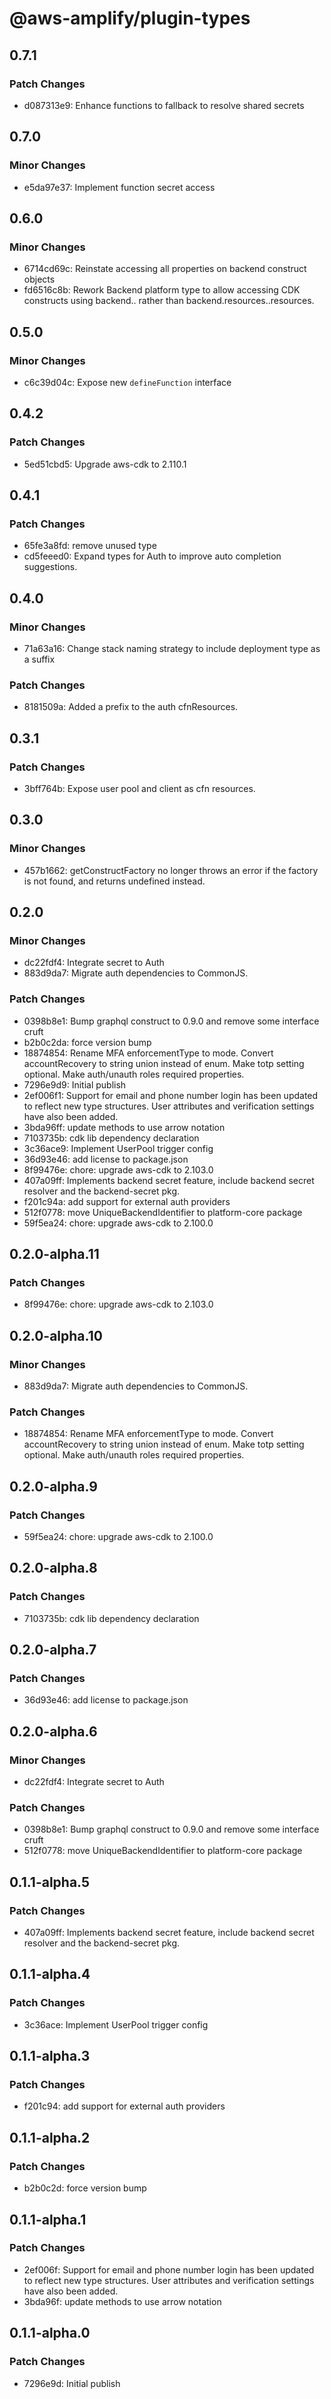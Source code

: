# @aws-amplify/plugin-types

## 0.7.1

### Patch Changes

- d087313e9: Enhance functions to fallback to resolve shared secrets

## 0.7.0

### Minor Changes

- e5da97e37: Implement function secret access

## 0.6.0

### Minor Changes

- 6714cd69c: Reinstate accessing all properties on backend construct objects
- fd6516c8b: Rework Backend platform type to allow accessing CDK constructs using backend.<name>.<constructName> rather than backend.resources.<name>.resources.<constructName>

## 0.5.0

### Minor Changes

- c6c39d04c: Expose new `defineFunction` interface

## 0.4.2

### Patch Changes

- 5ed51cbd5: Upgrade aws-cdk to 2.110.1

## 0.4.1

### Patch Changes

- 65fe3a8fd: remove unused type
- cd5feeed0: Expand types for Auth to improve auto completion suggestions.

## 0.4.0

### Minor Changes

- 71a63a16: Change stack naming strategy to include deployment type as a suffix

### Patch Changes

- 8181509a: Added a prefix to the auth cfnResources.

## 0.3.1

### Patch Changes

- 3bff764b: Expose user pool and client as cfn resources.

## 0.3.0

### Minor Changes

- 457b1662: getConstructFactory no longer throws an error if the factory is not found, and returns undefined instead.

## 0.2.0

### Minor Changes

- dc22fdf4: Integrate secret to Auth
- 883d9da7: Migrate auth dependencies to CommonJS.

### Patch Changes

- 0398b8e1: Bump graphql construct to 0.9.0 and remove some interface cruft
- b2b0c2da: force version bump
- 18874854: Rename MFA enforcementType to mode. Convert accountRecovery to string union instead of enum. Make totp setting optional. Make auth/unauth roles required properties.
- 7296e9d9: Initial publish
- 2ef006f1: Support for email and phone number login has been updated to reflect new type structures. User attributes and verification settings have also been added.
- 3bda96ff: update methods to use arrow notation
- 7103735b: cdk lib dependency declaration
- 3c36ace9: Implement UserPool trigger config
- 36d93e46: add license to package.json
- 8f99476e: chore: upgrade aws-cdk to 2.103.0
- 407a09ff: Implements backend secret feature, include backend secret resolver and the backend-secret pkg.
- f201c94a: add support for external auth providers
- 512f0778: move UniqueBackendIdentifier to platform-core package
- 59f5ea24: chore: upgrade aws-cdk to 2.100.0

## 0.2.0-alpha.11

### Patch Changes

- 8f99476e: chore: upgrade aws-cdk to 2.103.0

## 0.2.0-alpha.10

### Minor Changes

- 883d9da7: Migrate auth dependencies to CommonJS.

### Patch Changes

- 18874854: Rename MFA enforcementType to mode. Convert accountRecovery to string union instead of enum. Make totp setting optional. Make auth/unauth roles required properties.

## 0.2.0-alpha.9

### Patch Changes

- 59f5ea24: chore: upgrade aws-cdk to 2.100.0

## 0.2.0-alpha.8

### Patch Changes

- 7103735b: cdk lib dependency declaration

## 0.2.0-alpha.7

### Patch Changes

- 36d93e46: add license to package.json

## 0.2.0-alpha.6

### Minor Changes

- dc22fdf4: Integrate secret to Auth

### Patch Changes

- 0398b8e1: Bump graphql construct to 0.9.0 and remove some interface cruft
- 512f0778: move UniqueBackendIdentifier to platform-core package

## 0.1.1-alpha.5

### Patch Changes

- 407a09ff: Implements backend secret feature, include backend secret resolver and the backend-secret pkg.

## 0.1.1-alpha.4

### Patch Changes

- 3c36ace: Implement UserPool trigger config

## 0.1.1-alpha.3

### Patch Changes

- f201c94: add support for external auth providers

## 0.1.1-alpha.2

### Patch Changes

- b2b0c2d: force version bump

## 0.1.1-alpha.1

### Patch Changes

- 2ef006f: Support for email and phone number login has been updated to reflect new type structures. User attributes and verification settings have also been added.
- 3bda96f: update methods to use arrow notation

## 0.1.1-alpha.0

### Patch Changes

- 7296e9d: Initial publish
